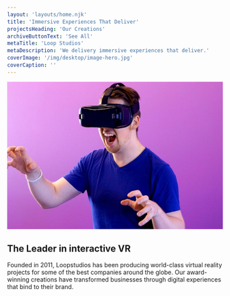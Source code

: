 ```yaml
---
layout: 'layouts/home.njk'
title: 'Immersive Experiences That Deliver'
projectsHeading: 'Our Creations'
archiveButtonText: 'See All'
metaTitle: 'Loop Studios'
metaDescription: 'We delivery immersive experiences that deliver.'
coverImage: '/img/desktop/image-hero.jpg'
coverCaption: ''
---
```


![Image of interactive VR](/img/desktop/image-interactive.jpg)

## The Leader in interactive VR

Founded in 2011, Loopstudios has been producing world-class virtual reality projects for some of the best companies around the globe. Our award-winning creations have transformed businesses through digital experiences that bind to their brand.
